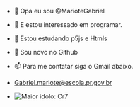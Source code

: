 - 👋 Opa eu sou @MarioteGabriel
- 👀 E estou interessado em programar.
- 🌱 Estou estudando p5js e Htmls
- 🥶 Sou novo no Github
- 📫 Para me contatar siga o Gmail abaixo.
- Gabriel.mariote@escola.pr.gov.br

- ![Maior idolo: Cr7](https://images.app.goo.gl/jX6vtRtH9WRURGqW8)

<!---
MarioteGabriel/MarioteGabriel is a ✨ special ✨ repository because its `README.md` (this file) appears on your GitHub profile.
You can click the Preview link to take a look at your changes.
--->
